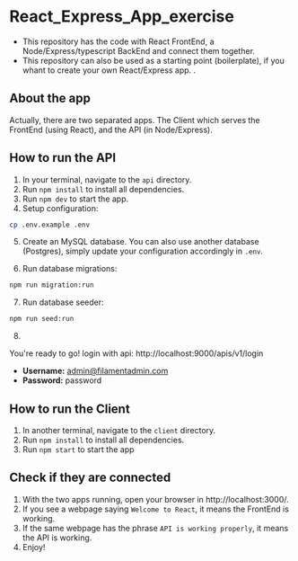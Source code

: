 # React_Express_App_exercise
- This repository has the code with React FrontEnd, a Node/Express/typescript BackEnd and connect them together.
- This repository can also be used as a starting point (boilerplate), if you whant to create your own React/Express app.
.

## About the app
Actually, there are two separated apps. The Client which serves the FrontEnd (using React), and the API (in Node/Express).

## How to run the API
1. In your terminal, navigate to the `api` directory.
2. Run `npm install` to install all dependencies.
3. Run `npm dev` to start the app.
4. Setup configuration:

```sh
cp .env.example .env
```
5. Create an MySQL database. You can also use another database (Postgres), simply update your configuration accordingly in `.env`.

6. Run database migrations:

```sh
npm run migration:run
```
7. Run database seeder:

```sh
npm run seed:run
```
8. 
You're ready to go! login with api: http://localhost:9000/apis/v1/login

-   **Username:** admin@filamentadmin.com
-   **Password:** password


## How to run the Client
1. In another terminal, navigate to the `client` directory.
2. Run `npm install` to install all dependencies.
3. Run `npm start` to start the app

## Check if they are connected
1. With the two apps running, open your browser in http://localhost:3000/.
2. If you see a webpage saying `Welcome to React`, it means the FrontEnd is working.
3. If the same webpage has the phrase `API is working properly`, it means the API is working.
4. Enjoy!
